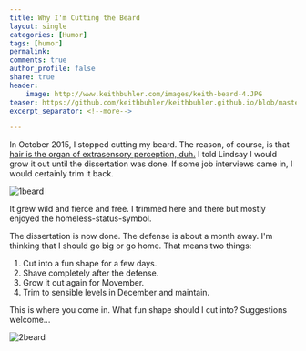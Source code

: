 ```yaml
---
title: Why I'm Cutting the Beard
layout: single
categories: [Humor]
tags: [humor]
permalink: 
comments: true
author_profile: false
share: true
header:
    image: http://www.keithbuhler.com/images/keith-beard-4.JPG
teaser: https://github.com/keithbuhler/keithbuhler.github.io/blob/master/images/beard-gandalf.jpg?raw=true
excerpt_separator: <!--more-->

---
```



In October 2015, I stopped cutting my beard. The reason, of course, is that [hair is the organ of extrasensory perception, duh.](https://www.sott.net/article/234783-The-Truth-About-Hair-and-Why-Indians-Would-Keep-Their-Hair-Long) I told Lindsay I would grow it out until the dissertation was done. If some job interviews came in, I would certainly trim it back. 

![1beard](http://www.keithbuhler.com/images/keith-beard-2.JPG)

<!--more-->

It grew wild and fierce and free. I trimmed here and there but mostly enjoyed the homeless-status-symbol. 

The dissertation is now done. The defense is about a month away. I'm thinking that I should go big or go home. That means two things: 

1. Cut into a fun shape for a few days.
2. Shave completely after the defense.
3. Grow it out again for Movember. 
4. Trim to sensible levels in December and maintain. 

This is where you come in. What fun shape should I cut into? Suggestions welcome... 

![2beard](http://www.keithbuhler.com/images/keith-beard-3.JPG)
